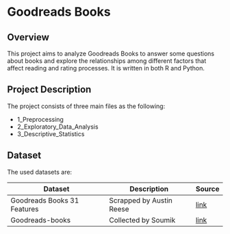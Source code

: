 # Goodreads Books

## Overview 
This project aims to analyze Goodreads Books to answer some questions about books and explore the relationships among different factors that affect reading and rating processes. It is written in both R and Python. 

## Project Description
The project consists of three main files as the following:

- 1_Preprocessing
- 2_Exploratory_Data_Analysis
- 3_Descriptive_Statistics

## Dataset
The used datasets are:

| Dataset | Description | Source |
|-|-|-|
| Goodreads Books 31 Features|Scrapped by Austin Reese | [link](https://www.kaggle.com/austinreese/goodreads-books)
| Goodreads-books | Collected by Soumik | [link](https://www.kaggle.com/jealousleopard/goodreadsbooks)
